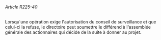 ###### Article R225-40

Lorsqu'une opération exige l'autorisation du conseil de surveillance et que celui-ci la refuse, le directoire peut soumettre le différend à l'assemblée générale des actionnaires qui décide de la suite à donner au projet.

